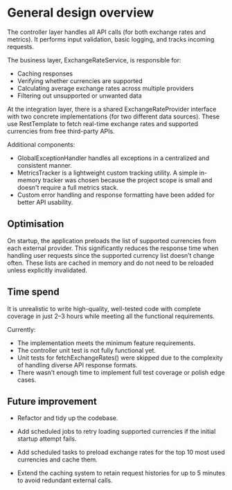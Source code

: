 # General design overview
The controller layer handles all API calls (for both exchange rates and metrics). 
It performs input validation, basic logging, and tracks incoming requests.

The business layer, ExchangeRateService, is responsible for:
- Caching responses
- Verifying whether currencies are supported
- Calculating average exchange rates across multiple providers
- Filtering out unsupported or unwanted data

At the integration layer, there is a shared ExchangeRateProvider
interface with two concrete implementations (for two different data sources). 
These use RestTemplate to fetch real-time exchange rates and supported
currencies from free third-party APIs.  

Additional components:

- GlobalExceptionHandler handles all exceptions in a centralized and consistent manner.
- MetricsTracker is a lightweight custom tracking utility. A simple in-memory tracker was chosen because the project scope is small and doesn't require a full metrics stack.
- Custom error handling and response formatting have been added for better API usability.

## Optimisation
On startup, the application preloads the list of supported currencies from each external provider.
This significantly reduces the response time when handling user
requests since the supported currency list doesn’t change often.
These lists are cached in memory and do not need to be reloaded unless explicitly invalidated.

## Time spend
It is unrealistic to write high-quality, well-tested code with complete 
coverage in just 2–3 hours while meeting all the functional requirements.

Currently:
- The implementation meets the minimum feature requirements.
- The controller unit test is not fully functional yet.
- Unit tests for fetchExchangeRates() were skipped due to the complexity of handling diverse API response formats.
- There wasn’t enough time to implement full test coverage or polish edge cases.



## Future improvement
- Refactor and tidy up the codebase.

- Add scheduled jobs to retry loading supported currencies if the initial startup attempt fails.

- Add scheduled tasks to preload exchange rates for the top 10 most used currencies and cache them.

- Extend the caching system to retain request histories for up to 5 minutes to avoid redundant external calls.